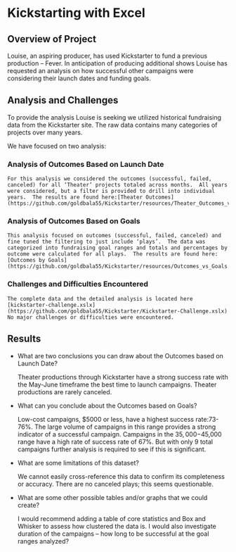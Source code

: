 # Kickstarting with Excel

## Overview of Project
Louise, an aspiring producer, has used Kickstarter to fund a previous production – Fever.  In anticipation of producing additional shows Louise has requested an analysis on how successful other campaigns were considering their launch dates and funding goals.

## Analysis and Challenges
To provide the analysis Louise is seeking we utilized historical fundraising data from the Kickstarter site.  The raw data contains many categories of projects over many years.  

We have focused on two analysis:
### Analysis of Outcomes Based on Launch Date
    For this analysis we considered the outcomes (successful, failed, canceled) for all ‘Theater’ projects totaled across months.  All years were considered, but a filter is provided to drill into individual years.  The results are found here:[Theater Outcomes](https://github.com/goldbala55/Kickstarter/resources/Theater_Outcomes_vs_Launch.png)
### Analysis of Outcomes Based on Goals
    This analysis focused on outcomes (successful, failed, canceled) and fine tuned the filtering to just include ‘plays’.  The data was categorized into fundraising goal ranges and totals and percentages by outcome were calculated for all plays.  The results are found here: [Outcomes by Goals](https://github.com/goldbala55/Kickstarter/resources/Outcomes_vs_Goals.png)

### Challenges and Difficulties Encountered
    The complete data and the detailed analysis is located here [kickstarter-challenge.xslx](https://github.com/goldbala55/Kickstarter/Kickstarter-Challenge.xslx)
    No major challenges or difficulties were encountered. 

## Results

- What are two conclusions you can draw about the Outcomes based on Launch Date?
  
     Theater productions through Kickstarter have a strong success rate with the May-June timeframe the best time to launch campaigns.
     Theater productions are rarely canceled.  

- What can you conclude about the Outcomes based on Goals?
  
     Low-cost campaigns, $5000 or less, have a highest success rate:73-76%. The large volume of campaigns in this range provides a strong indicator of a successful campaign.
     Campaigns in the $35,000-$45,000 range have a high rate of success rate of 67%.  But with only 9 total campaigns further analysis is required to see if this is significant.

- What are some limitations of this dataset?
  
     We cannot easily cross-reference this data to confirm its completeness or accuracy.
     There are no canceled plays; this seems questionable.


- What are some other possible tables and/or graphs that we could create?
  
    I would recommend adding a table of core statistics and Box and Whisker to assess how clustered the data is.  I would also investigate duration of the campaigns – how long to be successful at the goal ranges analyzed?